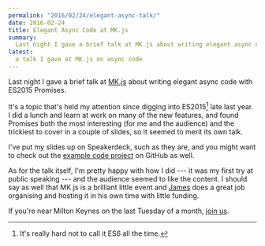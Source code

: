 ```yaml
---
permalink: "2016/02/24/elegant-async-talk/"
date: 2016-02-24
title: Elegant Async Code at MK.js
summary:
  Last night I gave a brief talk at MK.js about writing elegant async code with ES2015 Promises. I'm pretty happy with how I did --- it was my first try at public speaking --- and the audience seemed to like the content.
latest:
  a talk I gave at MK.js on async code
---
```


Last night I gave a brief talk at [MK.js](http://www.meetup.com/mkjscript/) about writing elegant async code with ES2015 Promises.

It's a topic that's held my attention since digging into ES2015[^1] late last year. I did a lunch and learn at work on many of the new features, and found Promises both the most interesting (for me and the audience) and the trickiest to cover in a couple of slides, so it seemed to merit its own talk.

I've put my slides up on Speakerdeck, such as they are, and you might want to check out the [example code project](https://github.com/davidjgoss/elegant-async-code) on GitHub as well.

As for the talk itself, I'm pretty happy with how I did --- it was my first try at public speaking --- and the audience seemed to like the content. I should say as well that MK.js is a brilliant little event and [James](https://twitter.com/captain_cow1) does a great job organising and hosting it in his own time with little funding.

If you're near Milton Keynes on the last Tuesday of a month, [join us](http://www.meetup.com/mkjscript/).

<script async class="speakerdeck-embed" data-id="6e75587c10bf4b4dad46c74ef7236867" data-ratio="1.77777777777778" src="//speakerdeck.com/assets/embed.js"></script>

[^1]: It's really hard not to call it ES6 all the time.
